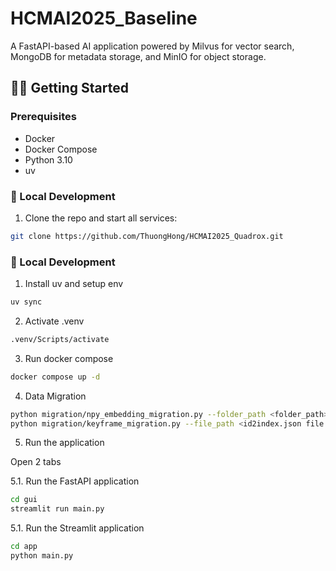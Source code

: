 # HCMAI2025_Baseline

A FastAPI-based AI application powered by Milvus for vector search, MongoDB for metadata storage, and MinIO for object storage.

## 🧑‍💻 Getting Started

### Prerequisites
- Docker
- Docker Compose
- Python 3.10
- uv

### 🔧 Local Development
1. Clone the repo and start all services:
```bash
git clone https://github.com/ThuongHong/HCMAI2025_Quadrox.git
```

### 🔧 Local Development

1. Install uv and setup env
```bash
uv sync
```

2. Activate .venv
```bash
.venv/Scripts/activate
```

3. Run docker compose
```bash
docker compose up -d
```

4. Data Migration 
```bash
python migration/npy_embedding_migration.py --folder_path <folder_path>
python migration/keyframe_migration.py --file_path <id2index.json file path>
```

5. Run the application

Open 2 tabs

5.1. Run the FastAPI application
```bash
cd gui
streamlit run main.py
```

5.1. Run the Streamlit application
```bash
cd app
python main.py
```